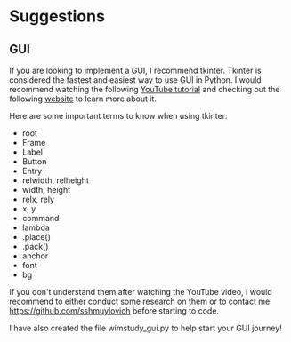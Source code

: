 # Suggestions
## GUI

If you are looking to implement a GUI, I recommend tkinter. Tkinter is considered the fastest and easiest way to use GUI in Python. I would recommend watching the following [YouTube tutorial](https://www.youtube.com/watch?v=D8-snVfekto&ab_channel=KeithGalli) and checking out the following [website](https://www.tutorialspoint.com/python/python_gui_programming.htm) to learn more about it.

Here are some important terms to know when using tkinter: 
* root
* Frame
* Label
* Button
* Entry
* relwidth, relheight
* width, height
* relx, rely
* x, y
* command
* lambda
* .place()
* .pack()
* anchor
* font
* bg

If you don't understand them after watching the YouTube video, I would recommend to either conduct some research on them or to contact me <https://github.com/sshmuylovich> before starting to code.

I have also created the file wimstudy_gui.py to help start your GUI journey!
